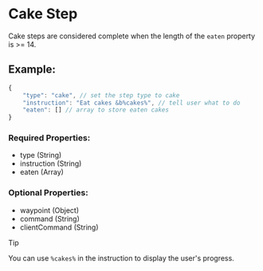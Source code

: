 # Cake Step
Cake steps are considered complete when the length of the ``eaten`` property is >= 14.

## Example:
```js
{
    "type": "cake", // set the step type to cake
    "instruction": "Eat cakes &b%cakes%", // tell user what to do
    "eaten": [] // array to store eaten cakes
}
```
### Required Properties:
- type (String)
- instruction (String)
- eaten (Array)

### Optional Properties:
- waypoint (Object)
- command (String)
- clientCommand (String)

> [!TIP]
> You can use ``%cakes%`` in the instruction to display the user's progress.
